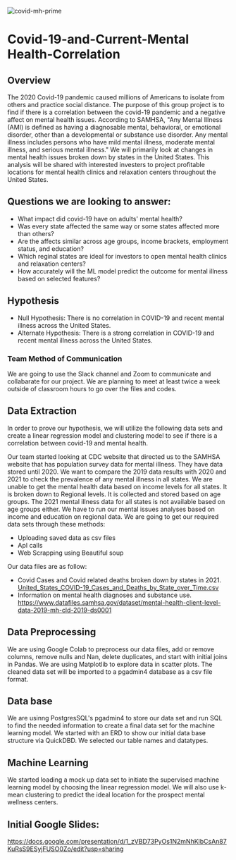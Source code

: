 ![covid-mh-prime](https://user-images.githubusercontent.com/98566486/178073212-c4bd7c12-8c4b-4964-8dcd-a857379149c3.jpg)

# Covid-19-and-Current-Mental Health-Correlation
## Overview 
The 2020 Covid-19 pandemic caused millions of Americans to isolate from others and practice social distance. The purpose of this group project is to find if there is a correlation between the covid-19 pandemic and a negative affect on mental health issues. According to SAMHSA, "Any Mental Illness (AMI) is defined as having a diagnosable mental, behavioral, or emotional disorder, other than a developmental or substance use disorder. Any mental illness includes persons who have mild mental illness, moderate mental illness, and serious mental illness." We will primarily look at changes in mental health issues broken down by states in the United States. This analysis will be shared with interested investers to project profitable locations for mental health clinics and relaxation centers throughout the United States.
 

## Questions we are looking to answer:

* What impact did covid-19 have on adults' mental health?  
* Was every state affected the same way or some states affected more than others? 
* Are the affects similar across age groups, income brackets, employment status, and education?
* Which reginal states are ideal for investors to open mental health clinics and relaxation centers?
* How accurately will the ML model predict the outcome for mental illness based on selected features?

## Hypothesis

* Null Hypothesis:  There is no correlation in COVID-19 and recent mental illness across the United States.
* Alternate Hypothesis:  There is a strong correlation in COVID-19 and recent mental illness across the United States.

### Team Method of Communication

We are going to use the Slack channel and Zoom to communicate and collabarate for our project. We are planning to meet at least twice a week outside of classroom hours to go over the files and codes.


## Data Extraction
In order to prove our hypothesis, we will utilize the following data sets and create a linear regression model and clustering model to see if there is a correlation between covid-19 and mental health. 

Our team started looking at CDC website that directed us to the SAMHSA website that has population survey data for mental illness. They have data stored until 2020.  We want to compare the 2019 data results with 2020 and 2021 to check the prevalence of any mental illness in all states.  We are unable to get the mental health data based on income levels for all states.  It is broken down to Regional levels. It is collected and stored based on age groups.  The 2021 mental illness data for all states is not available based on age groups either.   We have to run our mental issues analyses based on income and education on regional data.  We are going to get our required data sets through these methods:

* Uploading saved data as csv files
* ApI calls
* Web Scrapping using Beautiful soup

Our data files are as follow:

* Covid Cases and Covid related deaths broken down by states in 2021. [United_States_COVID-19_Cases_and_Deaths_by_State_over_Time.csv](https://github.com/ussyed11/Covid-19-Impact-on-Depression-in-USA/files/9073569/United_States_COVID-19_Cases_and_Deaths_by_State_over_Time.csv)
* Information on mental health diagnoses and substance use. https://www.datafiles.samhsa.gov/dataset/mental-health-client-level-data-2019-mh-cld-2019-ds0001

## Data Preprocessing

We are using Google Colab to preprocess our data files, add or remove columns, remove nulls and Nan, delete duplicates, and start with initial joins in Pandas. We are using Matplotlib to explore data in scatter plots. The cleaned data set will be imported to a pgadmin4 database as a csv file format.

## Data base

We are usinng PostgresSQL's pgadmin4 to store our data set and run SQL to find the needed information to create a final data set for the machine learning model.  We started with an ERD to show our initial data base structure via QuickDBD.  We selected our table names and datatypes.  

## Machine Learning

We started loading a mock up data set to initiate the supervised machine learning model by choosing the linear regression model.  We will also use k-mean clustering to predict the ideal location for the prospect mental wellness centers.

## Initial Google Slides:

https://docs.google.com/presentation/d/1_zVBD73PyOs1N2mNhKlbCsAn87KuRsS9ESyjFUSO0Zo/edit?usp=sharing




